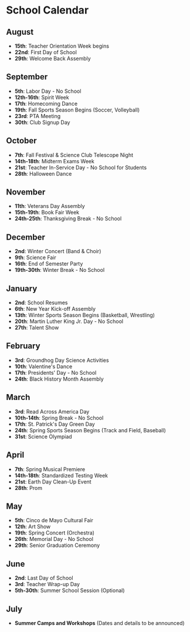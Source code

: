 # School Calendar

## August
- **15th**: Teacher Orientation Week begins
- **22nd**: First Day of School
- **29th**: Welcome Back Assembly

## September
- **5th**: Labor Day - No School
- **12th-16th**: Spirit Week
- **17th**: Homecoming Dance
- **19th**: Fall Sports Season Begins (Soccer, Volleyball)
- **23rd**: PTA Meeting
- **30th**: Club Signup Day

## October
- **7th**: Fall Festival & Science Club Telescope Night
- **14th-18th**: Midterm Exams Week
- **21st**: Teacher In-Service Day - No School for Students
- **28th**: Halloween Dance

## November
- **11th**: Veterans Day Assembly
- **15th-19th**: Book Fair Week
- **24th-25th**: Thanksgiving Break - No School

## December
- **2nd**: Winter Concert (Band & Choir)
- **9th**: Science Fair
- **16th**: End of Semester Party
- **19th-30th**: Winter Break - No School

## January
- **2nd**: School Resumes
- **6th**: New Year Kick-off Assembly
- **13th**: Winter Sports Season Begins (Basketball, Wrestling)
- **20th**: Martin Luther King Jr. Day - No School
- **27th**: Talent Show

## February
- **3rd**: Groundhog Day Science Activities
- **10th**: Valentine's Dance
- **17th**: Presidents' Day - No School
- **24th**: Black History Month Assembly

## March
- **3rd**: Read Across America Day
- **10th-14th**: Spring Break - No School
- **17th**: St. Patrick's Day Green Day
- **24th**: Spring Sports Season Begins (Track and Field, Baseball)
- **31st**: Science Olympiad

## April
- **7th**: Spring Musical Premiere
- **14th-18th**: Standardized Testing Week
- **21st**: Earth Day Clean-Up Event
- **28th**: Prom

## May
- **5th**: Cinco de Mayo Cultural Fair
- **12th**: Art Show
- **19th**: Spring Concert (Orchestra)
- **26th**: Memorial Day - No School
- **29th**: Senior Graduation Ceremony

## June
- **2nd**: Last Day of School
- **3rd**: Teacher Wrap-up Day
- **5th-30th**: Summer School Session (Optional)

## July
- **Summer Camps and Workshops** (Dates and details to be announced)
